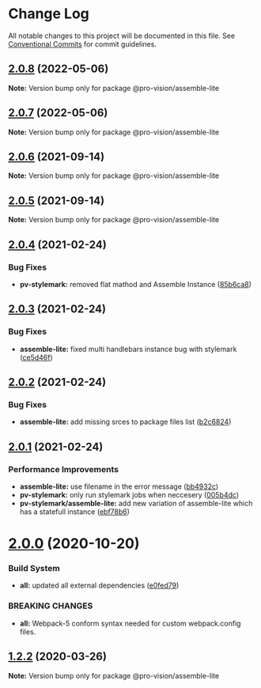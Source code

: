 # Change Log

All notable changes to this project will be documented in this file.
See [Conventional Commits](https://conventionalcommits.org) for commit guidelines.

## [2.0.8](https://github.com/pro-vision/fe-tools/compare/@pro-vision/assemble-lite@2.0.7...@pro-vision/assemble-lite@2.0.8) (2022-05-06)

**Note:** Version bump only for package @pro-vision/assemble-lite





## [2.0.7](https://github.com/pro-vision/fe-tools/compare/@pro-vision/assemble-lite@2.0.6...@pro-vision/assemble-lite@2.0.7) (2022-05-06)

**Note:** Version bump only for package @pro-vision/assemble-lite





## [2.0.6](https://github.com/pro-vision/fe-tools/compare/@pro-vision/assemble-lite@2.0.5...@pro-vision/assemble-lite@2.0.6) (2021-09-14)

**Note:** Version bump only for package @pro-vision/assemble-lite





## [2.0.5](https://github.com/pro-vision/fe-tools/compare/@pro-vision/assemble-lite@2.0.4...@pro-vision/assemble-lite@2.0.5) (2021-09-14)

**Note:** Version bump only for package @pro-vision/assemble-lite





## [2.0.4](https://github.com/pro-vision/fe-tools/compare/@pro-vision/assemble-lite@2.0.3...@pro-vision/assemble-lite@2.0.4) (2021-02-24)


### Bug Fixes

* **pv-stylemark:** removed flat mathod and Assemble Instance ([85b6ca8](https://github.com/pro-vision/fe-tools/commit/85b6ca8cd80dc92081719f87620ac2ae48e01ab1))





## [2.0.3](https://github.com/pro-vision/fe-tools/compare/@pro-vision/assemble-lite@2.0.2...@pro-vision/assemble-lite@2.0.3) (2021-02-24)


### Bug Fixes

* **assemble-lite:** fixed multi handlebars instance bug with stylemark ([ce5d46f](https://github.com/pro-vision/fe-tools/commit/ce5d46fbd81ffe7cffcffbd61357b5341b688f90))





## [2.0.2](https://github.com/pro-vision/fe-tools/compare/@pro-vision/assemble-lite@2.0.1...@pro-vision/assemble-lite@2.0.2) (2021-02-24)


### Bug Fixes

* **assemble-lite:** add missing srces to package files list ([b2c6824](https://github.com/pro-vision/fe-tools/commit/b2c6824836e4fa968f809012cbb961c9863a86b4))





## [2.0.1](https://github.com/pro-vision/fe-tools/compare/@pro-vision/assemble-lite@2.0.0...@pro-vision/assemble-lite@2.0.1) (2021-02-24)


### Performance Improvements

* **assemble-lite:** use filename in the error message ([bb4932c](https://github.com/pro-vision/fe-tools/commit/bb4932c8d6c21181dbbff882643919709000452d))
* **pv-stylemark:** only run stylemark jobs when neccesery ([005b4dc](https://github.com/pro-vision/fe-tools/commit/005b4dc73a742dd26775b3426f0ae2adcb7642e5))
* **pv-stylemark/assemble-lite:** add new variation of assemble-lite which has a statefull instance ([ebf78b6](https://github.com/pro-vision/fe-tools/commit/ebf78b6216d46a36ec615d1f9f26f5a959fe039e))





# [2.0.0](https://github.com/pro-vision/fe-tools/compare/@pro-vision/assemble-lite@1.2.2...@pro-vision/assemble-lite@2.0.0) (2020-10-20)


### Build System

* **all:** updated all external dependencies ([e0fed79](https://github.com/pro-vision/fe-tools/commit/e0fed79e5173f13733acf81be2874c85fc457900))


### BREAKING CHANGES

* **all:** Webpack-5 conform syntax needed for custom webpack.config files.





## [1.2.2](https://github.com/pro-vision/fe-tools/compare/@pro-vision/assemble-lite@1.2.1...@pro-vision/assemble-lite@1.2.2) (2020-03-26)

**Note:** Version bump only for package @pro-vision/assemble-lite
